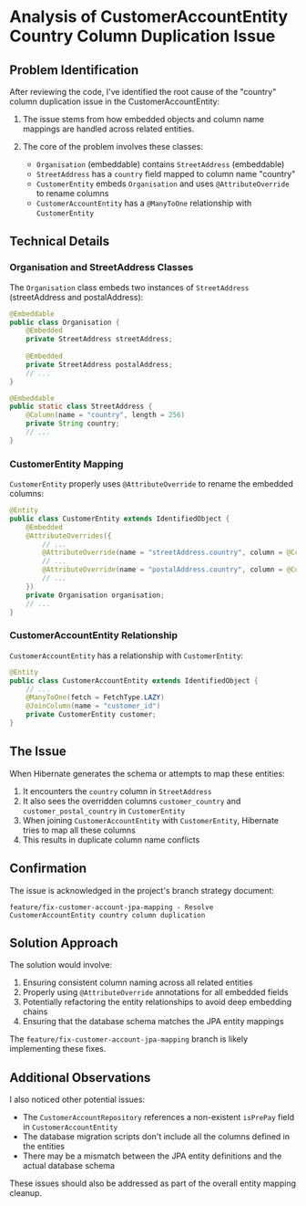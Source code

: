 
# Analysis of CustomerAccountEntity Country Column Duplication Issue

## Problem Identification

After reviewing the code, I've identified the root cause of the "country" column duplication issue in the CustomerAccountEntity:

1. The issue stems from how embedded objects and column name mappings are handled across related entities.

2. The core of the problem involves these classes:
   - `Organisation` (embeddable) contains `StreetAddress` (embeddable)
   - `StreetAddress` has a `country` field mapped to column name "country"
   - `CustomerEntity` embeds `Organisation` and uses `@AttributeOverride` to rename columns
   - `CustomerAccountEntity` has a `@ManyToOne` relationship with `CustomerEntity`

## Technical Details

### Organisation and StreetAddress Classes

The `Organisation` class embeds two instances of `StreetAddress` (streetAddress and postalAddress):

```java
@Embeddable
public class Organisation {
    @Embedded
    private StreetAddress streetAddress;
    
    @Embedded
    private StreetAddress postalAddress;
    // ...
}

@Embeddable
public static class StreetAddress {
    @Column(name = "country", length = 256)
    private String country;
    // ...
}
```

### CustomerEntity Mapping

`CustomerEntity` properly uses `@AttributeOverride` to rename the embedded columns:

```java
@Entity
public class CustomerEntity extends IdentifiedObject {
    @Embedded
    @AttributeOverrides({
        // ...
        @AttributeOverride(name = "streetAddress.country", column = @Column(name = "customer_country")),
        // ...
        @AttributeOverride(name = "postalAddress.country", column = @Column(name = "customer_postal_country")),
        // ...
    })
    private Organisation organisation;
    // ...
}
```

### CustomerAccountEntity Relationship

`CustomerAccountEntity` has a relationship with `CustomerEntity`:

```java
@Entity
public class CustomerAccountEntity extends IdentifiedObject {
    // ...
    @ManyToOne(fetch = FetchType.LAZY)
    @JoinColumn(name = "customer_id")
    private CustomerEntity customer;
}
```

## The Issue

When Hibernate generates the schema or attempts to map these entities:

1. It encounters the `country` column in `StreetAddress`
2. It also sees the overridden columns `customer_country` and `customer_postal_country` in `CustomerEntity`
3. When joining `CustomerAccountEntity` with `CustomerEntity`, Hibernate tries to map all these columns
4. This results in duplicate column name conflicts

## Confirmation

The issue is acknowledged in the project's branch strategy document:

```
feature/fix-customer-account-jpa-mapping - Resolve CustomerAccountEntity country column duplication
```

## Solution Approach

The solution would involve:

1. Ensuring consistent column naming across all related entities
2. Properly using `@AttributeOverride` annotations for all embedded fields
3. Potentially refactoring the entity relationships to avoid deep embedding chains
4. Ensuring that the database schema matches the JPA entity mappings

The `feature/fix-customer-account-jpa-mapping` branch is likely implementing these fixes.

## Additional Observations

I also noticed other potential issues:
- The `CustomerAccountRepository` references a non-existent `isPrePay` field in `CustomerAccountEntity`
- The database migration scripts don't include all the columns defined in the entities
- There may be a mismatch between the JPA entity definitions and the actual database schema

These issues should also be addressed as part of the overall entity mapping cleanup.